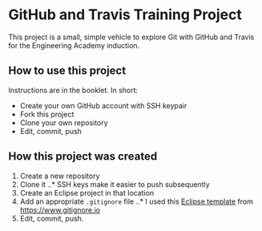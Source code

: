 # GitHub and Travis Training Project

This project is a small, simple vehicle to explore Git with GitHub and Travis for the Engineering Academy induction.

## How to use this project

Instructions are in the booklet. In short:

* Create your own GitHub account with SSH keypair
* Fork this project
* Clone your own repository
* Edit, commit, push

## How this project was created

1. Create a new repository
2. Clone it
..* SSH keys make it easier to push subsequently
3. Create an Eclipse project in that location
4. Add an appropriate `.gitignore` file
..* I used this [Eclipse template](https://www.gitignore.io/api/eclipse) from https://www.gitignore.io
5. Edit, commit, push.
